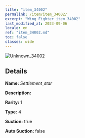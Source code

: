 ```yaml
---
title: "item_34002"
permalink: /item/item_34002/
excerpt: "Wing Fighter item_34002"
last_modified_at: 2023-09-06
locale: en
ref: "item_34002.md"
toc: false
classes: wide
---
```



 ![Unknown_34002](/images/item/Settlement_star_p.png)



## Details

 **Name:** *Settlement_star* 

 **Description:** 

 **Rarity:** 1 

 **Type:** 4 

 **Suction:** true 

 **Auto Suction:** false 


